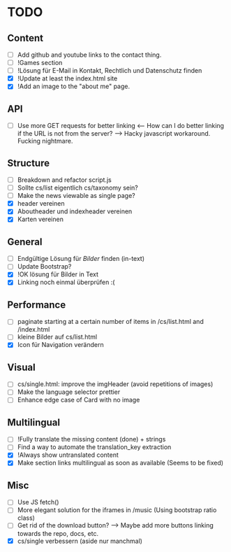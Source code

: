 # TODO
## Content
- [ ] Add github and youtube links to the contact thing.
- [ ] !Games section
- [ ] !Lösung für E-Mail in Kontakt, Rechtlich und Datenschutz finden
- [x] !Update at least the index.html site
- [x] !Add an image to the "about me" page.

## API
- [ ] Use more GET requests for better linking <-- How can I do better linking if the URL is not from the server? --> Hacky javascript workaround. Fucking nightmare.

## Structure
- [ ] Breakdown and refactor script.js
- [ ] Sollte cs/list eigentlich cs/taxonomy sein?
- [ ] Make the news viewable as single page?
- [x] header vereinen
- [x] Aboutheader und indexheader vereinen
- [x] Karten vereinen

## General
- [ ] Endgültige Lösung für *Bilder* finden (in-text)
- [ ] Update Bootstrap?
- [x] !OK lösung für Bilder in Text
- [x] Linking noch einmal überprüfen :(

## Performance
- [ ] paginate starting at a certain number of items in /cs/list.html and /index.html
- [ ] kleine Bilder auf cs/list.html
- [x] Icon für Navigation verändern

## Visual
- [ ] cs/single.html: improve the imgHeader (avoid repetitions of images)
- [ ] Make the language selector prettier
- [ ] Enhance edge case of Card with no image

## Multilingual
- [ ] !Fully translate the missing content (done) + strings
- [ ] Find a way to automate the translation_key extraction
- [x] !Always show untranslated content
- [x] Make section links multilingual as soon as available (Seems to be fixed)

## Misc
- [ ] Use JS fetch()
- [ ] More elegant solution for the iframes in /music (Using bootstrap ratio class)
- [ ] Get rid of the download button? --> Maybe add more buttons linking towards the repo, docs, etc.
- [x] cs/single verbessern (aside nur manchmal)
